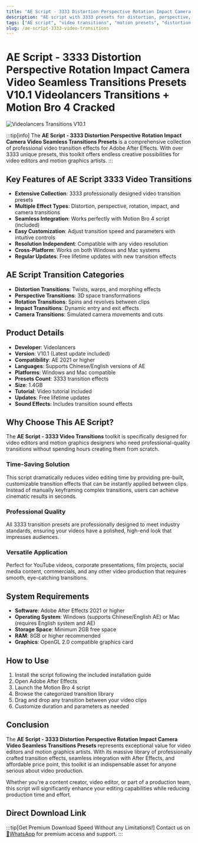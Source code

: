 ```yaml
---
title: "AE Script - 3333 Distortion Perspective Rotation Impact Camera Video Seamless Transitions Presets V10.1 Videolancers Transitions + Motion Bro 4 Cracked"
description: "AE script with 3333 presets for distortion, perspective, rotation, impact, and camera video seamless transitions. Compatible with Motion Bro 4."
tags: ["AE script", "video transitions", "motion presets", "distortion effects", "perspective transitions", "camera effects", "seamless transitions", "Videolancers", "Motion Bro 4", "After Effects"]
slug: /ae-script-3333-video-transitions
---
```


# AE Script - 3333 Distortion Perspective Rotation Impact Camera Video Seamless Transitions Presets V10.1 Videolancers Transitions + Motion Bro 4 Cracked

![Videolancers Transitions V10.1](https://www.gfxcamp.com/wp-content/uploads/2023/07/Videolancers-Transitions-V10.1.jpg)

:::tip[info]
The **AE Script - 3333 Distortion Perspective Rotation Impact Camera Video Seamless Transitions Presets** is a comprehensive collection of professional video transition effects for Adobe After Effects. With over 3333 unique presets, this toolkit offers endless creative possibilities for video editors and motion graphics artists.
:::

## Key Features of AE Script 3333 Video Transitions

- **Extensive Collection**: 3333 professionally designed video transition presets
- **Multiple Effect Types**: Distortion, perspective, rotation, impact, and camera transitions
- **Seamless Integration**: Works perfectly with Motion Bro 4 script (included)
- **Easy Customization**: Adjust transition speed and parameters with intuitive controls
- **Resolution Independent**: Compatible with any video resolution
- **Cross-Platform**: Works on both Windows and Mac systems
- **Regular Updates**: Free lifetime updates with new transition effects

## AE Script Transition Categories

- **Distortion Transitions**: Twists, warps, and morphing effects
- **Perspective Transitions**: 3D space transformations
- **Rotation Transitions**: Spins and revolves between clips
- **Impact Transitions**: Dynamic entry and exit effects
- **Camera Transitions**: Simulated camera movements and cuts

## Product Details

- **Developer**: Videolancers
- **Version**: V10.1 (Latest update included)
- **Compatibility**: AE 2021 or higher
- **Languages**: Supports Chinese/English versions of AE
- **Platforms**: Windows and Mac compatible
- **Presets Count**: 3333 transition effects
- **Size**: 1.4GB
- **Tutorial**: Video tutorial included
- **Updates**: Free lifetime updates
- **Sound Effects**: Includes transition sound effects

## Why Choose This AE Script?

The **AE Script - 3333 Video Transitions** toolkit is specifically designed for video editors and motion graphics designers who need professional-quality transitions without spending hours creating them from scratch.

### Time-Saving Solution

This script dramatically reduces video editing time by providing pre-built, customizable transition effects that can be instantly applied between clips. Instead of manually keyframing complex transitions, users can achieve cinematic results in seconds.

### Professional Quality

All 3333 transition presets are professionally designed to meet industry standards, ensuring your videos have a polished, high-end look that impresses audiences.

### Versatile Application

Perfect for YouTube videos, corporate presentations, film projects, social media content, commercials, and any other video production that requires smooth, eye-catching transitions.

## System Requirements

- **Software**: Adobe After Effects 2021 or higher
- **Operating System**: Windows (supports Chinese/English AE) or Mac (requires English system and AE)
- **Storage Space**: Minimum 2GB free space
- **RAM**: 8GB or higher recommended
- **Graphics**: OpenGL 2.0 compatible graphics card

## How to Use

1. Install the script following the included installation guide
2. Open Adobe After Effects
3. Launch the Motion Bro 4 script
4. Browse the categorized transition library
5. Drag and drop any transition between your video clips
6. Customize duration and parameters as needed


## Conclusion

The **AE Script - 3333 Distortion Perspective Rotation Impact Camera Video Seamless Transitions Presets** represents exceptional value for video editors and motion graphics artists. With its massive library of professionally crafted transition effects, seamless integration with After Effects, and affordable price point, this toolkit is an indispensable asset for anyone serious about video production.

Whether you're a content creator, video editor, or part of a production team, this script will significantly enhance your editing capabilities while reducing production time and effort.

## Direct Download Link
:::tip[Get Premium Download Speed Without any Limitations!]
Contact us on [💬WhatsApp](https://wa.me/+8613237610083) for premium  access and support.
:::